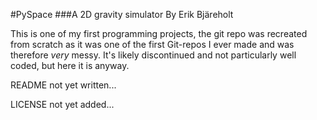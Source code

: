 #PySpace
###A 2D gravity simulator
By Erik Bjäreholt

This is one of my first programming projects, the git repo was recreated from scratch as it was one of the first Git-repos I ever made and was therefore _very_ messy.
It's likely discontinued and not particularly well coded, but here it is anyway.

README not yet written...

LICENSE not yet added...
